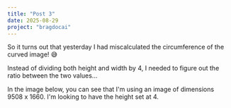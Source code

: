 ```yaml
---
title: "Post 3"
date: 2025-08-29
project: "bragdocai"
---
```


So it turns out that yesterday I had miscalculated the circumference of the curved image! 😅

Instead of dividing both height and width by 4, I needed to figure out the ratio between the two values...

In the image below, you can see that I'm using an image of dimensions 9508 x 1660. I'm looking to have the height set at 4.
